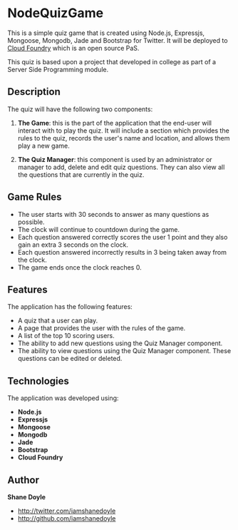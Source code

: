 NodeQuizGame
============

This is a simple quiz game that is created using Node.js, Expressjs, Mongoose, Mongodb, Jade and Bootstrap for Twitter. It will be deployed to [Cloud Foundry](http://cloudfoundry.com/) which is an open source PaS.

This quiz is based upon a project that developed in college as part of a Server Side Programming module.

Description
-------

The quiz will have the following two components:

1. **The Game**: this is the part of the application that the end-user will interact with to play the quiz. It will include a section which provides the rules to the quiz, records the user's name and location, and allows them play a new game.  

2. **The Quiz Manager**: this component is used by an administrator or manager to add, delete and edit quiz questions. They can also view all the questions that are currently in the quiz.

Game Rules
-------

* The user starts with 30 seconds to answer as many questions as possible.
* The clock will continue to countdown during the game.
* Each question answered correctly scores the user 1 point and they also gain an extra 3 seconds on the clock.
* Each question answered incorrectly results in 3 being taken away from the clock.
* The game ends once the clock reaches 0.

Features
-------

The application has the following features:

* A quiz that a user can play.
* A page that provides the user with the rules of the game.
* A list of the top 10 scoring users.
* The ability to add new questions using the Quiz Manager component.
* The ability to view questions using the Quiz Manager component. These questions can be edited or deleted.

Technologies
-------

The application was developed using:

* **Node.js**
* **Expressjs**
* **Mongoose**
* **Mongodb**
* **Jade**
* **Bootstrap**
* **Cloud Foundry**

Author
-------

**Shane Doyle**

+ http://twitter.com/iamshanedoyle
+ http://github.com/iamshanedoyle
